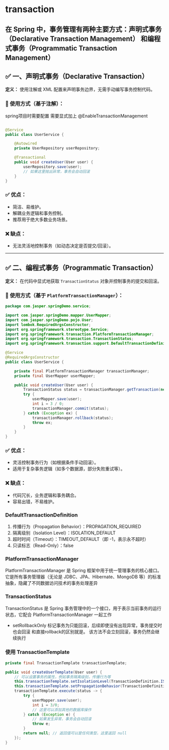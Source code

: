 # transaction

在 Spring 中，事务管理有两种主要方式：**声明式事务（Declarative Transaction Management）
**和**编程式事务（Programmatic Transaction Management）**
---

## ✅ 一、声明式事务（Declarative Transaction）

**定义：** 使用注解或 XML 配置来声明事务边界，无需手动编写事务控制代码。

### 🔧 使用方式（基于注解）：

spring项目时需要配置 需要显式加上 @EnableTransactionManagement

```java

@Service
public class UserService {

    @Autowired
    private UserRepository userRepository;

    @Transactional
    public void createUser(User user) {
        userRepository.save(user);
        // 如果这里抛出异常，事务会自动回滚
    }
}
```

### ✅ 优点：

- 简洁、易维护。
- 解耦业务逻辑和事务控制。
- 推荐用于绝大多数业务场景。

### ❌ 缺点：

- 无法灵活地控制事务（如动态决定是否提交/回滚）。

---

## ✅ 二、编程式事务（Programmatic Transaction）

**定义：** 在代码中显式地获取 `TransactionStatus` 对象并控制事务的提交和回滚。

### 🔧 使用方式（基于 `PlatformTransactionManager`）：

```java
package com.jasper.springDemo.service;

import com.jasper.springDemo.mapper.UserMapper;
import com.jasper.springDemo.pojo.User;
import lombok.RequiredArgsConstructor;
import org.springframework.stereotype.Service;
import org.springframework.transaction.PlatformTransactionManager;
import org.springframework.transaction.TransactionStatus;
import org.springframework.transaction.support.DefaultTransactionDefinition;

@Service
@RequiredArgsConstructor
public class UserService {

    private final PlatformTransactionManager transactionManager;
    private final UserMapper userMapper;

    public void createUser(User user) {
        TransactionStatus status = transactionManager.getTransaction(new DefaultTransactionDefinition());
        try {
            userMapper.save(user);
            int i = 3 / 0;
            transactionManager.commit(status);
        } catch (Exception ex) {
            transactionManager.rollback(status);
            throw ex;
        }
    }
}
```

### ✅ 优点：

- 灵活控制事务行为（如根据条件手动回滚）。
- 适用于复杂事务逻辑（如多个数据源，部分失败重试等）。

### ❌ 缺点：

- 代码冗长，业务逻辑和事务耦合。
- 容易出错，不易维护。

### DefaultTransactionDefinition

1. 传播行为（Propagation Behavior）：PROPAGATION_REQUIRED
2. 隔离级别（Isolation Level）：ISOLATION_DEFAULT
3. 超时时间（Timeout）：TIMEOUT_DEFAULT（即 -1，表示永不超时）
4. 只读标志（Read-Only）：false

### PlatformTransactionManager
PlatformTransactionManager 是 Spring 框架中用于统一管理事务的核心接口。它是所有事务管理器（无论是 JDBC、JPA、Hibernate、MongoDB 等）的标准抽象，隐藏了不同数据访问技术的事务处理差异

### TransactionStatus
TransactionStatus 是 Spring 事务管理中的一个接口，用于表示当前事务的运行状态，它配合 PlatformTransactionManager 一起工作

- setRollbackOnly 标记事务为只能回滚，后续即使没有出现异常，事务提交时也会回滚      和直接rollback的区别就是。   该方法不会立刻回滚，事务仍然会继续执行

### 使用 TransactionTemplate

```java
private final TransactionTemplate transactionTemplate;

public void createUserTemplate(User user) {
    // 可以设置事务的属性，例如事务隔离级别，传播行为等
    this.transactionTemplate.setIsolationLevel(TransactionDefinition.ISOLATION_READ_COMMITTED);
    this.transactionTemplate.setPropagationBehavior(TransactionDefinition.PROPAGATION_REQUIRED);
    transactionTemplate.execute(status -> {
        try {
            userMapper.save(user);
            int i = 3/0;
            // 这里可以添加其他的数据库操作
        } catch (Exception e) {
            // 如果发生异常，事务会自动回滚
            throw e;
        }
        return null; // 返回值可以是任何类型，这里返回 null
    });
}
```